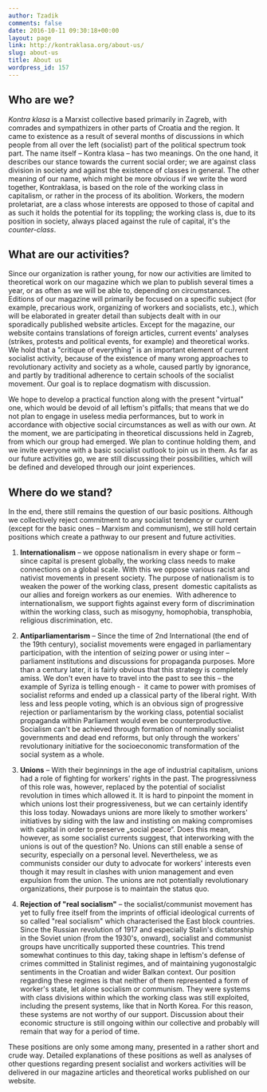 ```yaml
---
author: Tzadik
comments: false
date: 2016-10-11 09:30:18+00:00
layout: page
link: http://kontraklasa.org/about-us/
slug: about-us
title: About us
wordpress_id: 157
---
```


## Who are we?




_Kontra klasa_ is a Marxist collective based primarily in Zagreb, with comrades and sympathizers in other parts of Croatia and the region. It came to existence as a result of several months of discussions in which people from all over the left (socialist) part of the political spectrum took part. The name itself – Kontra klasa – has two meanings. On the one hand, it describes our stance towards the current social order; we are against class division in society and against the existence of classes in general. The other meaning of our name, which might be more obvious if we write the word together, Kontraklasa, is based on the role of the working class in capitalism, or rather in the process of its abolition. Workers, the modern proletariat, are a class whose interests are opposed to those of capital and as such it holds the potential for its toppling; the working class is, due to its position in society, always placed against the rule of capital, it's the _counter-class_.





## What are our activities?




Since our organization is rather young, for now our activities are limited to theoretical work on our magazine which we plan to publish several times a year, or as often as we will be able to, depending on circumstances. Editions of our magazine will primarily be focused on a specific subject (for example, precarious work, organizing of workers and socialists, etc.), which will be elaborated in greater detail than subjects dealt with in our sporadically published website articles. Except for the magazine, our website contains translations of foreign articles, current events' analyses (strikes, protests and political events, for example) and theoretical works. We hold that a "critique of everything" is an important element of current socialist activity, because of the existence of many wrong approaches to revolutionary activity and society as a whole, caused partly by ignorance, and partly by traditional adherence to certain schools of the socialist movement. Our goal is to replace dogmatism with discussion.




We hope to develop a practical function along with the present "virtual" one, which would be devoid of all leftism's pitfalls; that means that we do not plan to engage in useless media performances, but to work in accordance with objective social circumstances as well as with our own. At the moment, we are participating in theoretical discussions held in Zagreb, from which our group had emerged. We plan to continue holding them, and we invite everyone with a basic socialist outlook to join us in them. As far as our future activities go, we are still discussing their possibilities, which will be defined and developed through our joint experiences.





## Where do we stand?




In the end, there still remains the question of our basic positions. Although we collectively reject commitment to any socialist tendency or current (except for the basic ones – Marxism and communism), we still hold certain positions which create a pathway to our present and future activities.






 	
  1. **Internationalism** – we oppose nationalism in every shape or form – since capital is present globally, the working class needs to make connections on a global scale. With this we oppose various racist and nativist movements in present society. The purpose of nationalism is to weaken the power of the working class, present  domestic capitalists as our allies and foreign workers as our enemies.  With adherence to internationalism, we support fights against every form of discrimination within the working class, such as misogyny, homophobia, transphobia, religious discrimination, etc.

 	
  2. **Antiparliamentarism** – Since the time of 2nd International (the end of the 19th century), socialist movements were engaged in parliamentary participation, with the intention of seizing power or using inter – parliament institutions and discussions for propaganda purposes. More than a century later, it is fairly obvious that this strategy is completely amiss. We don't even have to travel into the past to see this – the example of Syriza is telling enough -  it came to power with promises of socialist reforms and ended up a classical party of the liberal right. With less and less people voting, which is an obvious sign of progressive rejection or parliamentarism by the working class, potential socialist propaganda within Parliament would even be counterproductive. Socialism can't be achieved through formation of nominally socialist governments and dead end reforms, but only through the workers' revolutionary initiative for the socioeconomic transformation of the social system as a whole.

 	
  3. **Unions** – With their beginnings in the age of industrial capitalism, unions had a role of fighting for workers' rights in the past. The progressivness of this role was, however, replaced by the potential of socialist revolution in times which allowed it. It is hard to pinpoint the moment in which unions lost their progressiveness, but we can certainly identify this loss today. Nowadays unions are more likely to smother workers' initiatives by siding with the law and instisting on making compromises with capital in order to preserve „social peace“. Does this mean, however, as some socialist currents suggest, that interworking with the unions is out of the question? No. Unions can still enable a sense of security, especially on a personal level. Nevertheless, we as communists consider our duty to advocate for workers' interests even though it may result in clashes with union management and even expulsion from the union. The unions are not potentially revolutionary organizations, their purpose is to maintain the status quo.

 	
  4. **Rejection of "real socialism"** – the socialist/communist movement has yet to fully free itself from the imprints of official ideological currents of so called "real socialism" which characterised the East block countries. Since the Russian revolution of 1917 and especially Stalin's dictatorship in the Soviet union (from the 1930's, onward), socialist and communist groups have uncritically supported these countries. This trend somewhat continues to this day, taking shape in leftism's defense of crimes committed in Stalinist regimes, and of maintaining yugonostalgic sentiments in the Croatian and wider Balkan context. Our position regarding these regimes is that neither of them represented a form of worker's state, let alone socialism or communism. They were systems with class divisions within which the working class was still exploited, including the present systems, like that in North Korea. For this reason, these systems are not worthy of our support. Discussion about their economic structure is still ongoing within our collective and probably will remain that way for a period of time.




These positions are only some among many, presented in a rather short and crude way. Detailed explanations of these positions as well as analyses of other questions regarding present socialist and workers activities will be delivered in our magazine articles and theoretical works published on our website.
